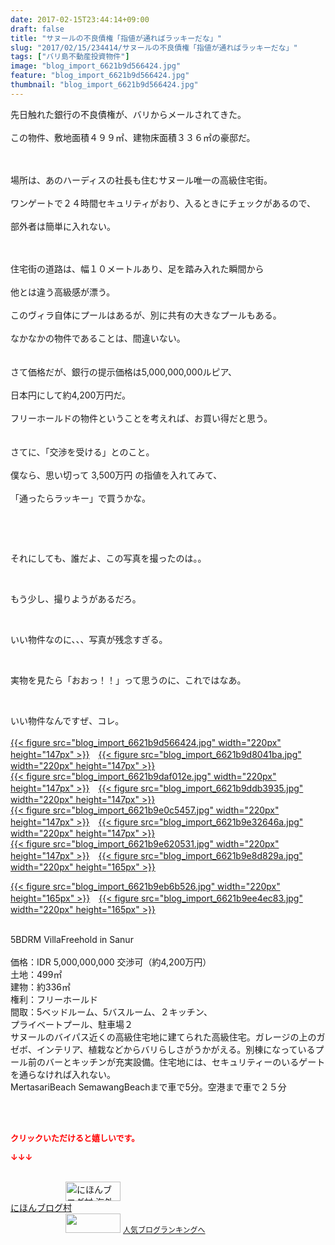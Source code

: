 ```yaml
---
date: 2017-02-15T23:44:14+09:00
draft: false
title: "サヌールの不良債権「指値が通ればラッキーだな」"
slug: "2017/02/15/234414/サヌールの不良債権「指値が通ればラッキーだな」"
tags: ["バリ島不動産投資物件"]
image: "blog_import_6621b9d566424.jpg"
feature: "blog_import_6621b9d566424.jpg"
thumbnail: "blog_import_6621b9d566424.jpg"
---
```

<p>先日触れた銀行の不良債権が、バリからメールされてきた。<br/><br/>この物件、敷地面積４９９㎡、建物床面積３３６㎡の豪邸だ。</p><p><br/><br/>場所は、あのハーディスの社長も住むサヌール唯一の高級住宅街。<br/><br/>ワンゲートで２４時間セキュリティがおり、入るときにチェックがあるので、<br/><br/>部外者は簡単に入れない。</p><p><br/><br/>住宅街の道路は、幅１０メートルあり、足を踏み入れた瞬間から<br/><br/>他とは違う高級感が漂う。<br/><br/>このヴィラ自体にプールはあるが、別に共有の大きなプールもある。<br/><br/>なかなかの物件であることは、間違いない。<br/><br/><br/>さて価格だが、銀行の提示価格は5,000,000,000ルピア、<br/><br/>日本円にして約4,200万円だ。<br/><br/>フリーホールドの物件ということを考えれば、お買い得だと思う。<br/><br/><br/>さてに、「交渉を受ける」とのこと。<br/><br/>僕なら、思い切って 3,500万円 の指値を入れてみて、<br/><br/>「通ったらラッキー」で買うかな。</p><p> </p><p> </p><p>それにしても、誰だよ、この写真を撮ったのは。。</p><p> </p><p>もう少し、撮りようがあるだろ。</p><p> </p><p>いい物件なのに、、、写真が残念すぎる。</p><p> </p><p>実物を見たら「おおっ！！」って思うのに、これではなあ。</p><p> </p><p>いい物件なんですぜ、コレ。<br/><br/><a href="blog_import_6621b9d68d683.jpg">{{< figure src="blog_import_6621b9d566424.jpg" width="220px" height="147px" >}}</a>　<a href="blog_import_6621b9d92410f.jpg">{{< figure src="blog_import_6621b9d8041ba.jpg" width="220px" height="147px" >}}</a><br/><a href="blog_import_6621b9dc1a345.jpg">{{< figure src="blog_import_6621b9daf012e.jpg" width="220px" height="147px" >}}</a>　<a href="blog_import_6621b9dee37ca.jpg">{{< figure src="blog_import_6621b9ddb3935.jpg" width="220px" height="147px" >}}</a><br/><a href="blog_import_6621b9e1db945.jpg">{{< figure src="blog_import_6621b9e0c5457.jpg" width="220px" height="147px" >}}</a>　<a href="blog_import_6621b9e449d6a.jpg">{{< figure src="blog_import_6621b9e32646a.jpg" width="220px" height="147px" >}}</a><br/><a href="blog_import_6621b9e739163.jpg">{{< figure src="blog_import_6621b9e620531.jpg" width="220px" height="147px" >}}</a>　<a href="blog_import_6621b9e9efdfa.jpg">{{< figure src="blog_import_6621b9e8d829a.jpg" width="220px" height="165px" >}}</a></p><p><a href="blog_import_6621b9ec89ff4.jpg">{{< figure src="blog_import_6621b9eb6b526.jpg" width="220px" height="165px" >}}</a>　<a href="blog_import_6621b9ef67076.jpg">{{< figure src="blog_import_6621b9ee4ec83.jpg" width="220px" height="165px" >}}</a></p><p><br/>5BDRM VillaFreehold in Sanur<br/><br/>価格：IDR 5,000,000,000 交渉可（約4,200万円）<br/>土地：499㎡<br/>建物：約336㎡<br/>権利：フリーホールド<br/>間取：5ベッドルーム、5バスルーム、２キッチン、<br/>プライベートプール、駐車場２<br/>サヌールのバイパス近くの高級住宅地に建てられた高級住宅。ガレージの上のガゼボ、インテリア、植栽などからバリらしさがうかがえる。別棟になっているプール前のバーとキッチンが充実設備。住宅地には、セキュリティーのいるゲートを通らなければ入れない。<br/>MertasariBeach SemawangBeachまで車で5分。空港まで車で２５分<br/> </p> <p><font color="#ff0000" size="2"><strong>クリックいただけると嬉しいです。</strong></font></p><p><font color="#ff0000" size="2"><strong>↓↓↓</strong></font></p><p><br/><a href="ranking.html?p_cid=01260127" target="_blank"><img alt="にほんブログ村 海外生活ブログ バリ島情報へ" border="0" height="31" src="data:image/svg+xml;charset=utf-8,%3Csvg%20xmlns%3D%22http%3A%2F%2Fwww.w3.org%2F2000%2Fsvg%22%20title%3D%22Placeholder%20for%20Images%22%20role%3D%22presentation%22%20viewBox%3D%220%200%2088%2031%22%20%2F%3E" width="88" data-src="https://img-proxy.blog-video.jp/images?url=http%3A%2F%2Foverseas.blogmura.com%2Fbali%2Fimg%2Fbali88_31.gif" style="aspect-ratio: auto 88 / 31;"/><noscript><img alt="にほんブログ村 海外生活ブログ バリ島情報へ" border="0" height="31" src="https://img-proxy.blog-video.jp/images?url=http%3A%2F%2Foverseas.blogmura.com%2Fbali%2Fimg%2Fbali88_31.gif" width="88"></noscript></a><br/><a href="ranking.html?p_cid=01260127" target="_blank">にほんブログ村</a><br/><a href="link.php?1804582" title="人気ブログランキングへ"><img border="0" height="31" src="data:image/svg+xml;charset=utf-8,%3Csvg%20xmlns%3D%22http%3A%2F%2Fwww.w3.org%2F2000%2Fsvg%22%20title%3D%22Placeholder%20for%20Images%22%20role%3D%22presentation%22%20viewBox%3D%220%200%2088%2031%22%20%2F%3E" width="88" data-src="https://blog.with2.net/img/banner/banner_22.gif" style="aspect-ratio: auto 88 / 31;"/><noscript><img border="0" height="31" src="https://blog.with2.net/img/banner/banner_22.gif" width="88"></noscript></a> <a href="link.php?1804582" style="font-size: 12px;">人気ブログランキングへ</a></p>

